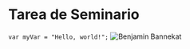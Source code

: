 # Tarea de Seminario
`
var myVar = "Hello, world!";
`
![Benjamin Bannekat](https://octodex.github.com/images/bannekat.png)
